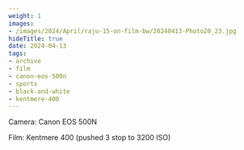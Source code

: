 ```yaml
---
weight: 1
images:
- /images/2024/April/raju-15-on-film-bw/20240413-Photo20_23.jpg
hideTitle: true
date: 2024-04-13
tags:
- archive
- film
- canon-eos-500n
- sports
- black-and-white
- kentmere-400
---
```


Camera: Canon EOS 500N

Film: Kentmere 400 (pushed 3 stop to 3200 ISO)